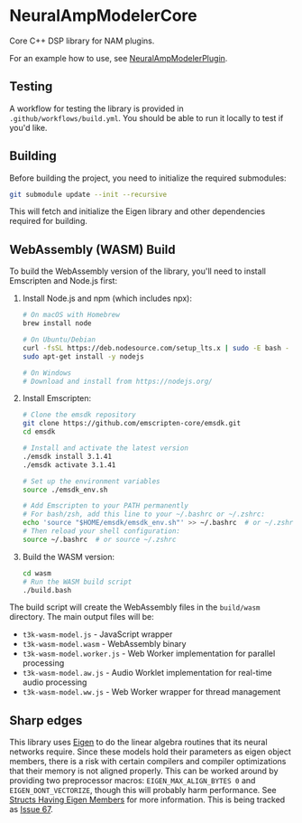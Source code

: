 # NeuralAmpModelerCore
Core C++ DSP library for NAM plugins.

For an example how to use, see [NeuralAmpModelerPlugin](https://github.com/sdatkinson/NeuralAmpModelerPlugin).

## Testing
A workflow for testing the library is provided in `.github/workflows/build.yml`.
You should be able to run it locally to test if you'd like.

## Building
Before building the project, you need to initialize the required submodules:

```bash
git submodule update --init --recursive
```

This will fetch and initialize the Eigen library and other dependencies required for building.

## WebAssembly (WASM) Build
To build the WebAssembly version of the library, you'll need to install Emscripten and Node.js first:

1. Install Node.js and npm (which includes npx):
   ```bash
   # On macOS with Homebrew
   brew install node

   # On Ubuntu/Debian
   curl -fsSL https://deb.nodesource.com/setup_lts.x | sudo -E bash -
   sudo apt-get install -y nodejs

   # On Windows
   # Download and install from https://nodejs.org/
   ```

2. Install Emscripten:
   ```bash
   # Clone the emsdk repository
   git clone https://github.com/emscripten-core/emsdk.git
   cd emsdk
   
   # Install and activate the latest version
   ./emsdk install 3.1.41
   ./emsdk activate 3.1.41
   
   # Set up the environment variables
   source ./emsdk_env.sh

   # Add Emscripten to your PATH permanently
   # For bash/zsh, add this line to your ~/.bashrc or ~/.zshrc:
   echo 'source "$HOME/emsdk/emsdk_env.sh"' >> ~/.bashrc  # or ~/.zshrc
   # Then reload your shell configuration:
   source ~/.bashrc  # or source ~/.zshrc
   ```

3. Build the WASM version:
   ```bash
   cd wasm
   # Run the WASM build script
   ./build.bash
   ```

The build script will create the WebAssembly files in the `build/wasm` directory. The main output files will be:
- `t3k-wasm-model.js` - JavaScript wrapper
- `t3k-wasm-model.wasm` - WebAssembly binary
- `t3k-wasm-model.worker.js` - Web Worker implementation for parallel processing
- `t3k-wasm-model.aw.js` - Audio Worklet implementation for real-time audio processing
- `t3k-wasm-model.ww.js` - Web Worker wrapper for thread management

## Sharp edges
This library uses [Eigen](http://eigen.tuxfamily.org) to do the linear algebra routines that its neural networks require. Since these models hold their parameters as eigen object members, there is a risk with certain compilers and compiler optimizations that their memory is not aligned properly. This can be worked around by providing two preprocessor macros: `EIGEN_MAX_ALIGN_BYTES 0` and `EIGEN_DONT_VECTORIZE`, though this will probably harm performance. See [Structs Having Eigen Members](http://eigen.tuxfamily.org/dox-3.2/group__TopicStructHavingEigenMembers.html) for more information. This is being tracked as [Issue 67](https://github.com/sdatkinson/NeuralAmpModelerCore/issues/67).
